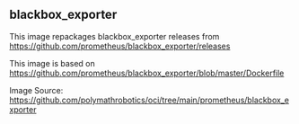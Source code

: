 blackbox_exporter
-----------------
This image repackages blackbox_exporter releases from
https://github.com/prometheus/blackbox_exporter/releases

This image is based on https://github.com/prometheus/blackbox_exporter/blob/master/Dockerfile

Image Source: https://github.com/polymathrobotics/oci/tree/main/prometheus/blackbox_exporter
